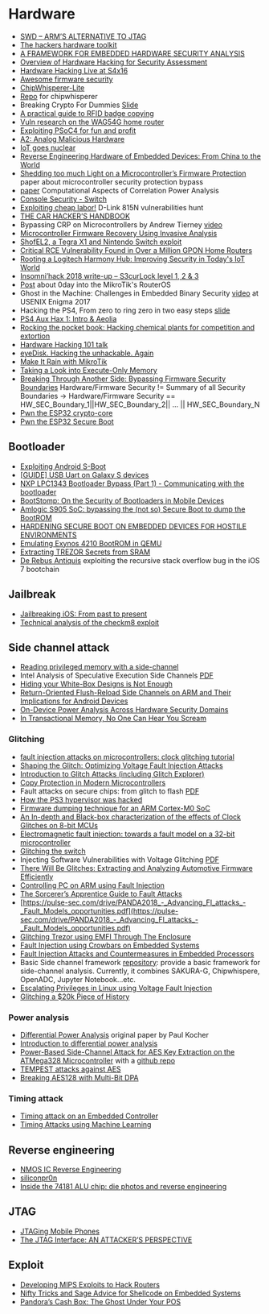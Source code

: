 # Hardware

 - [SWD – ARM’S ALTERNATIVE TO JTAG](https://research.kudelskisecurity.com/2019/05/16/swd-arms-alternative-to-jtag/)
 - [The hackers hardware toolkit](https://github.com/yadox666/The-Hackers-Hardware-Toolkit)
 - [A FRAMEWORK FOR EMBEDDED HARDWARE SECURITY ANALYSIS](https://pdfs.semanticscholar.org/2a2d/23cd993f5fbc77470ae7d04720e8ed7dfa89.pdf)
 - [Overview of Hardware Hacking for Security Assessment](https://medium.com/@LargeCardinal/pentesting-hardware-42cf915c4b21)
 - [Hardware Hacking Live at S4x16](https://www.youtube.com/watch?v=Tq5-7szmxLA)
 - [Awesome firmware security](https://github.com/PreOS-Security/awesome-firmware-security/)
 - [ChipWhisperer-Lite](http://store.newae.com/chipwhisperer-lite-cw1173-basic-board/)
 - [Repo](https://app.assembla.com/spaces/chipwhisperer/git/source/master) for chipwhisperer
 - Breaking Crypto For Dummies [Slide](https://2016.zeronights.ru/wp-content/uploads/2016/12/nabdullin_brcrdu_dark.pdf)
 - [A practical guide to RFID badge copying](https://blog.nviso.be/2017/01/11/a-practical-guide-to-rfid-badge-copying/)
 - [Vuln research on the WAG54G home router](https://www.elttam.com.au/blog/vuln-research-on-the-WAG54G-home-router/)
 - [Exploiting PSoC4 for fun and profit](http://dmitry.gr/index.php?r=05.Projects&proj=23.%20PSoC4)
 - [A2: Analog Malicious Hardware](http://static1.1.sqspcdn.com/static/f/543048/26931843/1464016046717/A2_SP_2016.pdf)
 - [IoT goes nuclear](https://blog.acolyer.org/2017/06/22/iot-goes-nuclear-creating-a-zigbee-chain-reaction/)
 - [Reverse Engineering Hardware of Embedded Devices: From China to the World](http://blog.sec-consult.com/2017/07/reverse-engineering-hardware.html)
 - [Shedding too much Light on a Microcontroller’s Firmware Protection](https://www.usenix.org/system/files/conference/woot17/woot17-paper-obermaier.pdf) paper about microcontroller security protection bypass
 - [paper](https://eprint.iacr.org/2015/260.pdf) Computational Aspects of Correlation Power Analysis
 - [Console Security - Switch](https://media.ccc.de/v/34c3-8941-console_security_-_switch)
 - [Exploiting cheap labor!](https://cr0n1c.wordpress.com/2018/01/08/exploiting-cheap-labor/) D-Link 815N vulnerabilities hunt
 - [THE CAR HACKER’S HANDBOOK](http://opengarages.org/handbook/ebook/)
 - Bypassing CRP on Microcontrollers by Andrew Tierney [video](https://www.youtube.com/watch?v=DTuzuaiQL_Q)
 - [Microcontroller Firmware Recovery Using Invasive Analysis](https://duo.com/blog/microcontroller-firmware-recovery-using-invasive-analysis)
 - [ShofEL2, a Tegra X1 and Nintendo Switch exploit](https://fail0verflow.com/blog/2018/shofel2/)
 - [Critical RCE Vulnerability Found in Over a Million GPON Home Routers](https://www.vpnmentor.com/blog/critical-vulnerability-gpon-router/)
 - [Rooting a Logitech Harmony Hub: Improving Security in Today's IoT World](https://www.fireeye.com/blog/threat-research/2018/05/rooting-logitech-harmony-hub-improving-iot-security.html)
 - [Insomni’hack 2018 write-up – S3curLock level 1, 2 & 3](https://phil242.wordpress.com/2018/03/29/insomnihack-2018-write-up-s3curlock-level-1-2-3/)
 - [Post](http://blog.seekintoo.com/chimay-red.html) about 0day into the MikroTik's RouterOS
 - Ghost in the Machine: Challenges in Embedded Binary Security [video](https://www.youtube.com/watch?v=pMRa8xDFpiE) at USENIX Enigma 2017
 - Hacking the PS4, From zero to ring zero in two easy steps [slide](http://crack.bargains/02r0.pdf)
 - [PS4 Aux Hax 1: Intro & Aeolia](https://fail0verflow.com/blog/2018/ps4-aeolia/)
 - [Rocking the pocket book: Hacking chemical plants for competition and extortion](https://www.blackhat.com/docs/us-15/materials/us-15-Krotofil-Rocking-The-Pocket-Book-Hacking-Chemical-Plant-For-Competition-And-Extortion-wp.pdf)
 - [Hardware Hacking 101 talk](https://github.com/rdomanski/hardware_hacking/tree/master/my_talks/Hardware_Hacking_101)
 - [eyeDisk. Hacking the unhackable. Again](https://www.pentestpartners.com/security-blog/eyedisk-hacking-the-unhackable-again/)
 - [Make It Rain with MikroTik](https://medium.com/tenable-techblog/make-it-rain-with-mikrotik-c90705459bc6)
 - [Taking a Look into Execute-Only Memory](https://www.usenix.org/system/files/woot19-paper_schink.pdf)
 - [Breaking Through Another Side: Bypassing Firmware Security Boundaries](https://medium.com/@matrosov/breaking-through-another-side-bypassing-firmware-security-boundaries-85807d3fe604) Hardware/Firmware Security != Summary of all Security Boundaries -> Hardware/Firmware Security == HW_SEC_Boundary_1||HW_SEC_Boundary_2|| ... || HW_SEC_Boundary_N
 - [Pwn the ESP32 crypto-core](https://limitedresults.com/2019/08/pwn-the-esp32-crypto-core/)
 - [Pwn the ESP32 Secure Boot](https://limitedresults.com/2019/09/pwn-the-esp32-secure-boot/)

## Bootloader

 - [Exploiting Android S-Boot](http://hexdetective.blogspot.it/2017/02/exploiting-android-s-boot-getting.html)
 - [[GUIDE] USB Uart on Galaxy S devices](https://forum.xda-developers.com/showthread.php?t=1901376)
 - [NXP LPC1343 Bootloader Bypass (Part 1) - Communicating with the bootloader](https://toothless.co/blog/bootloader-bypass-part1/)
 - [BootStomp: On the Security of Bootloaders in Mobile Devices](http://cs.ucsb.edu/~yanick/publications/2017_sec_bootstomp.pdf)
 - [Amlogic S905 SoC: bypassing the (not so) Secure Boot to dump the BootROM](http://www.fredericb.info/2016/10/amlogic-s905-soc-bypassing-not-so.html)
 - [HARDENING SECURE BOOT ON EMBEDDED DEVICES FOR HOSTILE ENVIRONMENTS](http://www.pulse-sec.com/drive/BlueHat_IL_2019_-_Hardening_Secure_Boot_on_Embedded_Devices_for_Hostile_Environments.pdf)
 - [Emulating Exynos 4210 BootROM in QEMU](https://www.fredericb.info/2018/03/emulating-exynos-4210-bootrom-in-qemu.html)
 - [Extracting TREZOR Secrets from SRAM](https://saleemrashid.com/2017/08/17/extracting-trezor-secrets-sram/)
 - [De Rebus Antiquis](https://xerub.github.io/ios/iboot/2018/05/10/de-rebus-antiquis.html) exploiting the recursive stack overflow bug in the iOS 7 bootchain

## Jailbreak

 - [Jailbreaking iOS: From past to present](https://api.tihmstar.net/35c3slides.pdf)
 - [Technical analysis of the checkm8 exploit](https://habr.com/en/company/dsec/blog/472762/)

## Side channel attack

 - [Reading privileged memory with a side-channel](https://googleprojectzero.blogspot.it/2018/01/reading-privileged-memory-with-side.html)
 - Intel Analysis of Speculative Execution Side Channels [PDF](https://newsroom.intel.com/wp-content/uploads/sites/11/2018/01/Intel-Analysis-of-Speculative-Execution-Side-Channels.pdf)
 - [Hiding your White-Box Designs is Not Enough](https://www.troopers.de/media/filer_public/b8/4f/b84f0051-3992-4b34-8b7d-7f0be5f209e0/troopers16_teuwen_hiding_your_wb_designs.pdf)
 - [Return-Oriented Flush-Reload Side Channels on ARM and Their Implications for Android Devices](http://web.cse.ohio-state.edu/~zhang.834/papers/ccs16b.pdf)
 - [On-Device Power Analysis Across Hardware Security Domains](https://eprint.iacr.org/2019/689.pdf)
 - [In Transactional Memory, No One Can Hear You Scream](http://blog.ret2.io/2019/06/26/attacking-intel-tsx/)

### Glitching

 - [fault injection attacks on microcontrollers: clock glitching tutorial](http://www.t4f.org/articles/fault-injection-attacks-clock-glitching-tutorial/)
 - [Shaping the Glitch: Optimizing Voltage Fault Injection Attacks](https://tches.iacr.org/index.php/TCHES/article/view/7390/6562)
 - [Introduction to Glitch Attacks (including Glitch Explorer)](http://www.newae.com/sidechannel/cwdocs/tutorialglitch.html)
 - [Copy Protection in Modern Microcontrollers](http://www.cl.cam.ac.uk/~sps32/mcu_lock.html)
 - Fault attacks on secure chips: from glitch to flash [PDF](https://www.cl.cam.ac.uk/~sps32/ECRYPT2011_1.pdf)
 - [How the PS3 hypervisor was hacked](https://rdist.root.org/2010/01/27/how-the-ps3-hypervisor-was-hacked/)
 - [Firmware dumping technique for an ARM Cortex-M0 SoC](http://blog.includesecurity.com/2015/11/NordicSemi-ARM-SoC-Firmware-dumping-technique.html)
 - [An In-depth and Black-box characterization of
the effects of Clock Glitches on 8-bit MCUs](https://pdfs.semanticscholar.org/0bcd/7c1ddac0667f54cb3e05739409f47a0d6467.pdf)
 - [Electromagnetic fault injection: towards a fault model on a 32-bit microcontroller](https://arxiv.org/pdf/1402.6421.pdf)
 - [Glitching the switch](https://media.ccc.de/v/c4.openchaos.2018.06.glitching-the-switch)
 - Injecting Software Vulnerabilities with Voltage Glitching [PDF](https://yifan.lu/images/2019/01/Injecting_Software_Vulnerabilities_with_Voltage_Glitching.pdf)
 - [There Will Be Glitches: Extracting and Analyzing Automotive Firmware Efficiently](https://www.riscure.com/uploads/2018/11/Riscure_Whitepaper_Analyzing_Automotive_Firmware.pdf)
 - [Controlling PC on ARM using Fault Injection](https://www.riscure.com/uploads/2017/09/Controlling-PC-on-ARM-using-Fault-Injection.pdf)
 - [The Sorcerer’s Apprentice Guide to Fault Attacks](https://eprint.iacr.org/2004/100.pdf)
 - [https://pulse-sec.com/drive/PANDA2018_-_Advancing_FI_attacks_-_Fault_Models_opportunities.pdf](https://pulse-sec.com/drive/PANDA2018_-_Advancing_FI_attacks_-_Fault_Models_opportunities.pdf)
 - [Glitching Trezor using EMFI Through The Enclosure](http://colinoflynn.com/2019/03/glitching-trezor-using-emfi-through-the-enclosure/)
 - [Fault Injection using Crowbars on Embedded Systems](https://eprint.iacr.org/2016/810.pdf)
 - [Fault Injection Attacks and Countermeasures in Embedded Processors](https://archi2017.loria.fr/wp-content/uploads/2017/03/Arnaud_Tisserand_cours_ARCHI_2017.pdf)
 - Basic Side channel framework [repository](https://github.com/phonchi/Basic-Side-Channel-Framework): provide a basic framework for side-channel analysis. Currently, it combines SAKURA-G, Chipwhispere, OpenADC, Jupyter Notebook...etc.
 - [Escalating Privileges in Linux using Voltage Fault Injection](https://www.riscure.com/uploads/2017/10/Riscure_Whitepaper_Escalating_Privileges_in_Linux_using_Fault_Injection.pdf)
 - [Glitching a $20k Piece of History](https://yifan.lu/2019/08/16/glitching-a-20k-piece-of-history/)


### Power analysis

 - [Differential Power Analysis](https://www.paulkocher.com/doc/DifferentialPowerAnalysis.pdf) original paper by Paul Kocher
 - [Introduction to differential power analysis](https://link.springer.com/content/pdf/10.1007%2Fs13389-011-0006-y.pdf)
 - [Power-Based Side-Channel Attack for AES Key Extraction on the ATMega328 Microcontroller](https://people.csail.mit.edu/skoppula/papers/sidechannel.pdf) with a [github repo](https://github.com/skoppula/aes-sidechannel)
 - [TEMPEST attacks against AES](https://www.fox-it.com/nl/wp-content/uploads/sites/12/Tempest_attacks_against_AES.pdf)
 - [Breaking AES128 with Multi-Bit DPA](https://crysec.dev/2019/08/25/breaking-aes128-with-multi-bit-dpa.html)

### Timing attack

 - [Timing attack on an Embedded Controller](https://hackaday.io/project/723-reverse-engineering-toshiba-r100-bios/log/51302-ec-firmware-dumped)
 - [Timing Attacks using Machine Learning](https://parzelsec.de/timing-attacks-with-machine-learning/)

## Reverse engineering

 - [NMOS IC Reverse Engineering](https://www.wdj-consulting.com/blog/nmos-sample.html)
 - [siliconpr0n](https://siliconpr0n.org/)
 - [Inside the 74181 ALU chip: die photos and reverse engineering](http://www.righto.com/2017/01/die-photos-and-reverse-engineering.html)

## JTAG

 - [JTAGing Mobile Phones](https://sysforensics.org/2016/08/jtaging-mobile-phones/)
 - [The JTAG Interface: AN ATTACKER’S PERSPECTIVE](https://optivstorage.blob.core.windows.net/web/file/55e86eae3f04450d9bafcbb3a94559ca/JTAG.Whitepaper.pdf)

## Exploit

 - [Developing MIPS Exploits to Hack Routers](36806.pdf)
 - [Nifty Tricks and Sage Advice for Shellcode on Embedded Systems](https://conference.hitb.org/hitbsecconf2013ams/materials/D1T1%20-%20Travis%20Goodspeed%20-%20Nifty%20Tricks%20and%20Sage%20Advice%20for%20Shellcode%20on%20Embedded%20Systems.pdf)
 - [Pandora’s Cash Box: The Ghost Under Your POS](https://recon.cx/2015/slides/recon2015-17-nitay-artenstein-shift-reduce-Pandora-s-Cash-Box-The-Ghost-Under-Your-POS.pdf)
